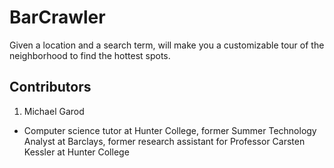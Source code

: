 # BarCrawler

Given a location and a search term, will make you a customizable tour of the neighborhood to find the hottest spots.

## Contributors

1. Michael Garod
  * Computer science tutor at Hunter College, former Summer Technology Analyst at Barclays, former research assistant for Professor Carsten Kessler at Hunter College
